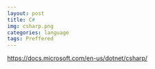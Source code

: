 ```yaml
---
layout: post
title: C#
img: csharp.png
categories: language
tags: Preffered
---
```


https://docs.microsoft.com/en-us/dotnet/csharp/
